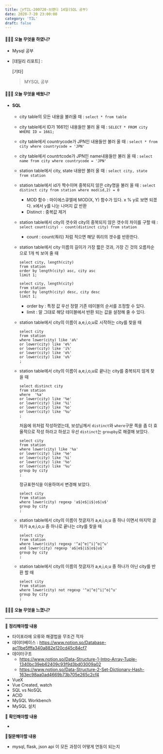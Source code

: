 ```yaml
---
title: 🏃‍♂️TIL-200720-브랜디 14일(SQL 공부)
date: 2020-7-20 23:00:00
category: 'TIL'
draft: false
---
```




#### 👨🏻‍💻 오늘 무엇을 하였니?

- Mysql 공부

- [데일리 리포트] : 

  [기타]

  > MYSQL 공부

  

#### 👨🏻‍🎓 오늘 무엇을 배웠니?

- #### SQL

  - city table의 모든 내용을 불러올 때 : `select * from table`

  - city table에서 ID가 1661인 내용들만 불러 올 때 : `SELECT * FROM city WHERE ID = 1661;`

  - city table에서 countrycode가 JPN인 내용들만 불러 올 때 : `select * from city where countrycode = 'JPN'`

  - city table에서 countrtcode가 JPN인 name내용들만 불러 올 때 : `select name from city where countrycode = 'JPN'`

  - station table에서 city, state 내용만 불러 올 때 : `select city, state from station`

  - station table에서 id가 짝수이며 중복되지 않은 city명을 불러 올 때 : `select distinct city from station where mod(id,2) = 0`

    - MOD 함수 : 마이에스큐엘에 MOD(X, Y) 함수가 있다. x % y로 보면 되겠다. x에서 y를 나눈 나머지 값 반환
    - Distinct : 중복값 제거

  - station table에서 city의 갯수와 city의 중복되지 않은 갯수의 차이를 구할 때 : `select count(city) - count(distinct city) from station`

    - count : count(쿼리) 처럼 적으면 해당 쿼리의 갯수를 반환한다.

  - station table에서 city 이름의 길이가 가장 짧은 것과, 가장 긴 것의 오름차순으로 1개 씩 보여 줄 때 

    ```mysql
    select city, length(city)
    from station
    order by length(city) asc, city asc
    limit 1;
    
    select city, length(city)
    from station
    order by length(city) desc, city desc
    limit 1;
    ```

    - order by : 특정 값 우선 정렬 기존 테이블의 순서를 조정할 수 있다.
    - limit :  말 그대로 해당 테이블에서 반환 되는 값을 설정해 줄 수 있다.

  - station table에서 city의 이름이 a,e,i,o,u로 시작하는 city를 찾을 때

    ```mysql
    select city 
    from station 
    where lower(city) like 'a%'
    or lower(city) like 'e%'
    or lower(city) like 'i%'
    or lower(city) like 'o%'
    or lower(city) like 'u%'
    ;
    ```

  - station table에서 city의 이름이 a,e,i,o,u로 끝나는 city를 중복되지 않게 찾을 때

    ```mysql
    select distinct city 
    from station 
    where  '%a'
    or lower(city) like '%e'
    or lower(city) like '%i'
    or lower(city) like '%o'
    or lower(city) like '%u'
    ;
    ```

    처음에 위처럼 작성하였는데, 보성님께서 `distinct`와 `where`구문 쪽을 좀 더 효율적으로 작성 하라고 하셨고 우선 `distinct`는 `groupby`로 해결해 보았다.

    ```mysql
    select city 
    from station 
    where lower(city) like '%a'
    or lower(city) like '%e'
    or lower(city) like '%i'
    or lower(city) like '%o'
    or lower(city) like '%u'
    group by city
    ;
    ```

    정규표현식을 이용하여서 변경해 보았다.

    ```mysql
    select city 
    from station 
    where lower(city) regexp 'a$|e$|i$|o$|u$'
    group by city
    ;
    ```

  - station table에서 city의 이름이 첫글자가 a,e,i,o,u 중 하나 이면서 마지막 글자가 a,e,i,o,u 중 하나로 끝나는 city를 찾을 때

    ```mysql
    select city 
    from station 
    where lower(city) regexp '^a|^e|^i|^o|^u'
    and lower(city) regexp 'a$|e$|i$|o$|u$'
    group by city
    ;
    ```

  - station table에서 city의 이름의 첫글자가 a,e,i,o,u 중 하나가 아닌 city를 반환 할 때

    ```mysql
    select city 
    from station 
    where lower(city) not regexp '^a|^e|^i|^o|^u'
    group by city
    ;
    ```

    

    

#### 💆🏻‍♂️ 오늘 무엇을 느꼈니?



---

**📝 정리해야할 내용**

- 타이포라에 오류와 해결법을 무조건 적자
- 데이터베이스 : https://www.notion.so/Database-ac11be5fffa340a882e120cd45c84cf7
- 데이터구조
  - https://www.notion.so/Data-Structure-1-Intro-Array-Tuple-1340bc39eb62409c93f9d3bd03009a02
  - https://www.notion.so/Data-Structure-2-Set-Dictionary-Hash-163ec98aa0ad4669b73b705e265c2cf4
- VueX 
- Vue Created, watch 
- SQL vs NoSQL
- ACID
- MySQL Workbench
- MySQL 설치

**🔎 확인해야할 내용**

- 

**🤔질문해야할 내용**

- mysql, flask, json api 이 모든 과정이 어떻게 연동이 되는지